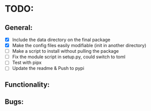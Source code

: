 
# TODO: 

## General:
- [X] Include the data directory on the final package
- [X] Make the config files easily modifiable (init in another directory)
- [ ] Make a script to install without pulling the package
- [ ] Fix the module script in setup.py, could switch to toml
- [ ] Test with pipx
- [ ] Update the readme & Push to pypi

## Functionality:

## Bugs:

